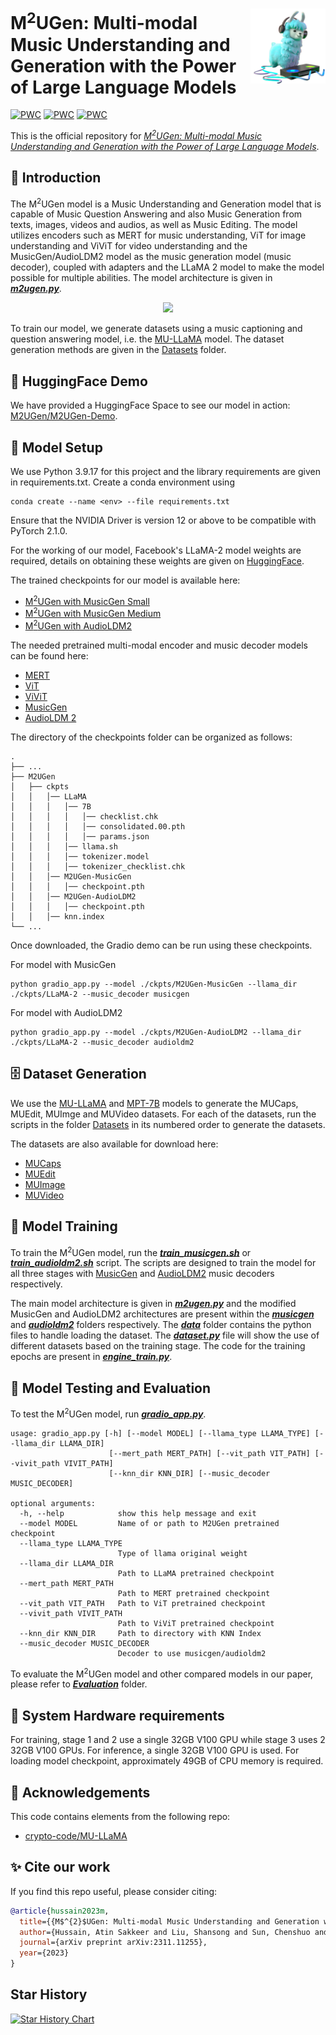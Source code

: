<p>
  <h1>
    <img src="./assets/logo.png" height=120px align="right"/>
    M<sup>2</sup>UGen: Multi-modal Music Understanding and Generation with the Power of Large Language Models
  </h1>
</p>

[![PWC](https://img.shields.io/badge/%F0%9F%93%8E%20arXiv-Paper-red)](https://arxiv.org/abs/2311.11255)
[![PWC](https://img.shields.io/badge/%F0%9F%8C%8E%20Website-Official%20Page-blue)](https://crypto-code.github.io/M2UGen-Demo/)
[![PWC](https://img.shields.io/badge/HuggingFace-Demo-Green)](https://huggingface.co/spaces/M2UGen/M2UGen-Demo)

This is the official repository for *[M<sup>2</sup>UGen: Multi-modal Music Understanding and Generation with the Power of Large Language Models](https://arxiv.org/abs/2308.11276)*.

## 🚀 Introduction

The M<sup>2</sup>UGen model is a Music Understanding and Generation model that is capable of Music Question Answering and also Music Generation from texts, images, videos and audios, as well as Music Editing. The model utilizes encoders such as MERT for music understanding, ViT for image understanding and ViViT for video understanding and the MusicGen/AudioLDM2 model as the music generation model (music decoder), coupled with adapters and the LLaMA 2 model to make the model possible for multiple abilities. The model architecture is given in [**_m2ugen.py_**](./M2UGen/llama/m2ugen.py). 

<p align="center">
  <img src="./assets/M2UGen.png">
</p>

To train our model, we generate datasets using a music captioning and question answering model, i.e. the [MU-LLaMA](https://github.com/crypto-code/MU-LLaMA) model. The dataset generation methods are given in the [Datasets](./Datasets) folder. 

## 🤗 HuggingFace Demo

We have provided a HuggingFace Space to see our model in action: [M2UGen/M2UGen-Demo](https://huggingface.co/spaces/M2UGen/M2UGen-Demo).

## 🤖 Model Setup

We use Python 3.9.17 for this project and the library requirements are given in requirements.txt. Create a conda environment using
```
conda create --name <env> --file requirements.txt
```
Ensure that the NVIDIA Driver is version 12 or above to be compatible with PyTorch 2.1.0.

For the working of our model, Facebook's LLaMA-2 model weights are required, details on obtaining these weights are given on [HuggingFace](https://huggingface.co/docs/transformers/main/model_doc/llama). 

The trained checkpoints for our model is available here:
- [M<sup>2</sup>UGen with MusicGen Small](https://huggingface.co/M2UGen/M2UGen-MusicGen-small)
- [M<sup>2</sup>UGen with MusicGen Medium](https://huggingface.co/M2UGen/M2UGen-MusicGen-medium)
- [M<sup>2</sup>UGen with AudioLDM2](https://huggingface.co/M2UGen/M2UGen-AudioLDM2)

The needed pretrained multi-modal encoder and music decoder models can be found here:
- [MERT](https://huggingface.co/m-a-p/MERT-v1-330M)
- [ViT](https://huggingface.co/google/vit-base-patch16-224-in21k)
- [ViViT](https://huggingface.co/google/vivit-b-16x2-kinetics400)
- [MusicGen](https://huggingface.co/facebook/musicgen-medium)
- [AudioLDM 2](https://huggingface.co/cvssp/audioldm2-music)

The directory of the checkpoints folder can be organized as follows:
```
.
├── ...
├── M2UGen                
│   ├── ckpts
│   │   │── LLaMA
│   │   │   │── 7B
│   │   │   │   │── checklist.chk
│   │   │   │   │── consolidated.00.pth
│   │   │   │   │── params.json
│   │   │   │── llama.sh
│   │   │   │── tokenizer.model
│   │   │   │── tokenizer_checklist.chk
│   │   │── M2UGen-MusicGen
│   │   │   │── checkpoint.pth
│   │   │── M2UGen-AudioLDM2
│   │   │   │── checkpoint.pth
│   │   │── knn.index
└── ...
```

Once downloaded, the Gradio demo can be run using these checkpoints.

For model with MusicGen
```
python gradio_app.py --model ./ckpts/M2UGen-MusicGen --llama_dir ./ckpts/LLaMA-2 --music_decoder musicgen
```

For model with AudioLDM2
```
python gradio_app.py --model ./ckpts/M2UGen-AudioLDM2 --llama_dir ./ckpts/LLaMA-2 --music_decoder audioldm2
```

## 🗄️ Dataset Generation

We use the [MU-LLaMA](https://github.com/crypto-code/MU-LLaMA) and [MPT-7B](https://huggingface.co/mosaicml/mpt-7b-chat) models to generate the MUCaps, MUEdit, MUImge and MUVideo datasets. For each of the datasets, run the scripts in the folder [Datasets](./Datasets) in its numbered order to generate the datasets.

The datasets are also available for download here:
- [MUCaps](https://huggingface.co/datasets/M2UGen/MUCaps)
- [MUEdit](https://huggingface.co/datasets/M2UGen/MUEdit)
- [MUImage](https://huggingface.co/datasets/M2UGen/MUImage)
- [MUVideo](https://huggingface.co/datasets/M2UGen/MUVideo)

## 🔧 Model Training

To train the M<sup>2</sup>UGen model, run the [**_train_musicgen.sh_**](./M2UGen/train_musicgen.sh) or [**_train_audioldm2.sh_**](./M2UGen/train_audioldm2.sh) script. The scripts are designed to train the model for all three stages with [MusicGen](https://huggingface.co/docs/transformers/model_doc/musicgen) and [AudioLDM2](https://huggingface.co/docs/diffusers/main/en/api/pipelines/audioldm2) music decoders respectively.

The main model architecture is given in [**_m2ugen.py_**](./M2UGen/llama/m2ugen.py) and the modified MusicGen and AudioLDM2 architectures are present within the [**_musicgen_**](./M2UGen/llama/musicgen/) and [**_audioldm2_**](./M2UGen/llama/audioldm2/) folders respectively. The [**_data_**](./M2UGen/data/) folder contains the python files to handle loading the dataset. The [**_dataset.py_**](./M2UGen/data/dataset.py) file will show the use of different datasets based on the training stage. The code for the training epochs are present in [**_engine_train.py_**](./M2UGen/engine_train.py).

## 🔨 Model Testing and Evaluation

To test the M<sup>2</sup>UGen model, run [**_gradio_app.py_**](./M2UGen/gradio_app.py).

```
usage: gradio_app.py [-h] [--model MODEL] [--llama_type LLAMA_TYPE] [--llama_dir LLAMA_DIR]
                      [--mert_path MERT_PATH] [--vit_path VIT_PATH] [--vivit_path VIVIT_PATH]
                      [--knn_dir KNN_DIR] [--music_decoder MUSIC_DECODER]

optional arguments:
  -h, --help            show this help message and exit
  --model MODEL         Name of or path to M2UGen pretrained checkpoint
  --llama_type LLAMA_TYPE
                        Type of llama original weight
  --llama_dir LLAMA_DIR
                        Path to LLaMA pretrained checkpoint
  --mert_path MERT_PATH
                        Path to MERT pretrained checkpoint
  --vit_path VIT_PATH   Path to ViT pretrained checkpoint
  --vivit_path VIVIT_PATH
                        Path to ViViT pretrained checkpoint
  --knn_dir KNN_DIR     Path to directory with KNN Index
  --music_decoder MUSIC_DECODER
                        Decoder to use musicgen/audioldm2
```

To evaluate the M<sup>2</sup>UGen model and other compared models in our paper, please refer to [**_Evaluation_**](./Evaluation) folder.

## 🧰 System Hardware requirements

For training, stage 1 and 2 use a single 32GB V100 GPU while stage 3 uses 2 32GB V100 GPUs. For inference, a single 32GB V100 GPU is used. For loading model checkpoint, approximately 49GB of CPU memory is required.

## 🫡 Acknowledgements

This code contains elements from the following repo:
- [crypto-code/MU-LLaMA](https://github.com/crypto-code/MU-LLaMA)


## ✨ Cite our work
If you find this repo useful, please consider citing: 
```bibtex
@article{hussain2023m,
  title={{M$^{2}$UGen: Multi-modal Music Understanding and Generation with the Power of Large Language Models}},
  author={Hussain, Atin Sakkeer and Liu, Shansong and Sun, Chenshuo and Shan, Ying},
  journal={arXiv preprint arXiv:2311.11255},
  year={2023}
}
```

## Star History

[![Star History Chart](https://api.star-history.com/svg?repos=shansongliu/M2UGen&type=Date)](https://star-history.com/#shansongliu/M2UGen&Date)
